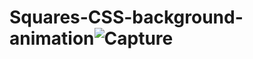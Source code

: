 # Squares-CSS-background-animation![Capture](https://user-images.githubusercontent.com/69422152/201921027-075a7da8-700b-42fa-a08c-e6ba12d7ebe6.PNG)
